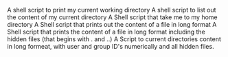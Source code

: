 A shell script to print my current working directory
A shell script to list out the content of my current directory
A Shell script that take me to my home directory
A Shell script that prints out the content of a file in long format
A Shell script that prints the content of a file in long format including the hidden files (that begins with . and ..)
A Script to current directories content in long formeat, with user and group ID's numerically and all hidden files.
